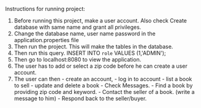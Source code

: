 Instructions for running project:
1) Before running this project, make a user account. Also check Create database
   with same name and grant all privileges.
2) Change the database name, user name password in the application.properties file
3) Then run the project. This will make the tables in the database.
4) Then run this query.
INSERT INTO `role` VALUES (1,'ADMIN');
5) Then go to localhost:8080 to view the application.
5) The user has to add or select a zip code before he can create a user account.
6) The user can then
        - create an account,
        - log in to account
        - list a book to sell
        - update and delete a book
        - Check Messages.
        - Find a book by providing zip code and keyword.
        - Contact the seller of a book. (write a message to him)
        - Respond back to the seller/buyer.
        